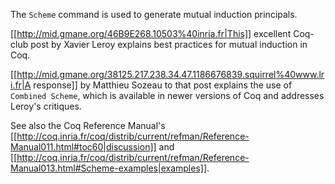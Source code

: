 The `Scheme` command is used to generate mutual induction principals.

[[http://mid.gmane.org/46B9E268.10503%40inria.fr|This]] excellent Coq-club post by Xavier Leroy explains best practices for mutual induction in Coq.

[[http://mid.gmane.org/38125.217.238.34.47.1186676839.squirrel%40www.lri.fr|A response]] by Matthieu Sozeau to that post explains the use of `Combined Scheme`, which is available in newer versions of Coq and addresses Leroy's critiques.

See also the Coq Reference Manual's [[http://coq.inria.fr/coq/distrib/current/refman/Reference-Manual011.html#toc60|discussion]] and [[http://coq.inria.fr/coq/distrib/current/refman/Reference-Manual013.html#Scheme-examples|examples]].
